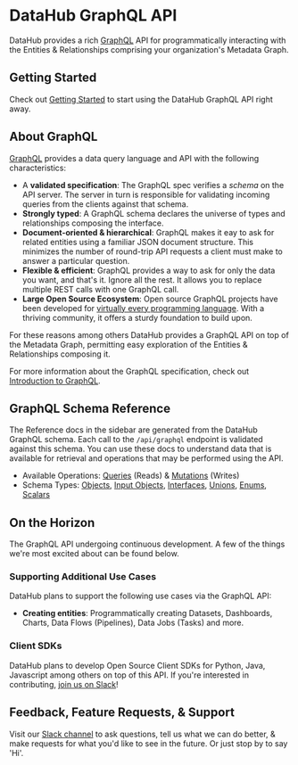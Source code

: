 # DataHub GraphQL API

DataHub provides a rich [GraphQL](https://graphql.org/) API for programmatically interacting with the Entities & Relationships comprising your organization's Metadata Graph.

## Getting Started

Check out [Getting Started](./getting-started.md) to start using the DataHub GraphQL API right away. 

## About GraphQL 

[GraphQL](https://graphql.org/) provides a data query language and API with the following characteristics:

- A **validated specification**: The GraphQL spec verifies a *schema* on the API server. The server in turn is responsible
for validating incoming queries from the clients against that schema.
- **Strongly typed**: A GraphQL schema declares the universe of types and relationships composing the interface. 
- **Document-oriented & hierarchical**: GraphQL makes it eay to ask for related entities using a familiar JSON document
structure. This minimizes the number of round-trip API requests a client must make to answer a particular question.
- **Flexible & efficient**: GraphQL provides a way to ask for only the data you want, and that's it. Ignore all
the rest. It allows you to replace multiple REST calls with one GraphQL call.
- **Large Open Source Ecosystem**: Open source GraphQL projects have been developed for [virtually every programming language](https://graphql.org/code/). With a thriving
community, it offers a sturdy foundation to build upon. 
  
For these reasons among others DataHub provides a GraphQL API on top of the Metadata Graph,
permitting easy exploration of the Entities & Relationships composing it. 

For more information about the GraphQL specification, check out [Introduction to GraphQL](https://graphql.org/learn/). 

## GraphQL Schema Reference

The Reference docs in the sidebar are generated from the DataHub GraphQL schema. Each call to the `/api/graphql` endpoint is
validated against this schema. You can use these docs to understand data that is available for retrieval and operations 
that may be performed using the API.

- Available Operations: [Queries](/graphql/queries.md) (Reads) & [Mutations](/graphql/mutations.md) (Writes)
- Schema Types: [Objects](/graphql/objects.md), [Input Objects](/graphql/inputObjects.md), [Interfaces](/graphql/interfaces.md), [Unions](/graphql/unions.md), [Enums](/graphql/enums.md), [Scalars](/graphql/scalars.md)

## On the Horizon

The GraphQL API undergoing continuous development. A few of the things we're most excited about can be found below.

### Supporting Additional Use Cases

DataHub plans to support the following use cases via the GraphQL API:

- **Creating entities**: Programmatically creating Datasets, Dashboards, Charts, Data Flows (Pipelines), Data Jobs (Tasks) and more.

### Client SDKs

DataHub plans to develop Open Source Client SDKs for Python, Java, Javascript among others on top of this API. If you're interested
in contributing, [join us on Slack](https://datahubspace.slack.com/join/shared_invite/zt-nx7i0dj7-I3IJYC551vpnvvjIaNRRGw#/shared-invite/email)!

## Feedback, Feature Requests, & Support

Visit our [Slack channel](https://slack.datahubproject.io) to ask questions, tell us what we can do better, & make requests for what you'd like to see in the future. Or just
stop by to say 'Hi'. 
